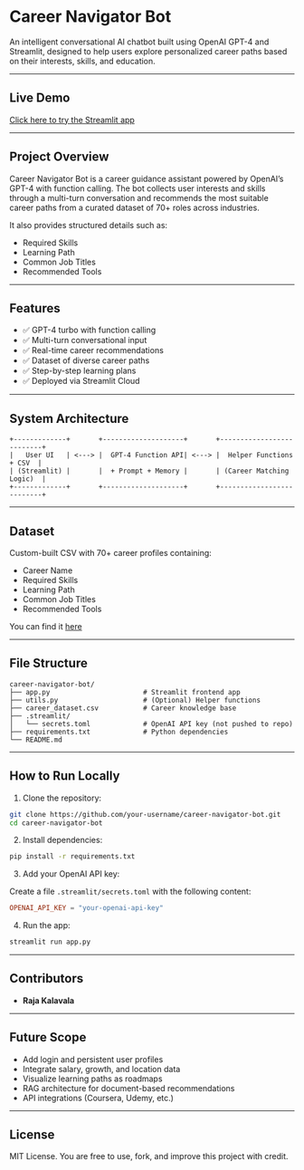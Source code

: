 # Career Navigator Bot

An intelligent conversational AI chatbot built using OpenAI GPT-4 and Streamlit, designed to help users explore personalized career paths based on their interests, skills, and education.

---

## Live Demo

[Click here to try the Streamlit app](https://career-navigator-bot-yovovwv5audmuczk2gnrpl.streamlit.app/)

---

## Project Overview

Career Navigator Bot is a career guidance assistant powered by OpenAI’s GPT-4 with function calling. The bot collects user interests and skills through a multi-turn conversation and recommends the most suitable career paths from a curated dataset of 70+ roles across industries.

It also provides structured details such as:

- Required Skills
- Learning Path
- Common Job Titles
- Recommended Tools

---

## Features

- ✅ GPT-4 turbo with function calling
- ✅ Multi-turn conversational input
- ✅ Real-time career recommendations
- ✅ Dataset of diverse career paths
- ✅ Step-by-step learning plans
- ✅ Deployed via Streamlit Cloud

---

## System Architecture

```
+-------------+       +--------------------+       +--------------------------+
|   User UI   | <---> |  GPT-4 Function API| <---> |  Helper Functions + CSV  |
| (Streamlit) |       |  + Prompt + Memory |       | (Career Matching Logic)  |
+-------------+       +--------------------+       +--------------------------+
```

---

## Dataset

Custom-built CSV with 70+ career profiles containing:

- Career Name
- Required Skills
- Learning Path
- Common Job Titles
- Recommended Tools

You can find it [here](career_dataset.csv)

---

## File Structure

```
career-navigator-bot/
├── app.py                       # Streamlit frontend app
├── utils.py                     # (Optional) Helper functions
├── career_dataset.csv           # Career knowledge base
├── .streamlit/
│   └── secrets.toml             # OpenAI API key (not pushed to repo)
├── requirements.txt             # Python dependencies
└── README.md
```

---

## How to Run Locally

1. Clone the repository:

```bash
git clone https://github.com/your-username/career-navigator-bot.git
cd career-navigator-bot
```

2. Install dependencies:

```bash
pip install -r requirements.txt
```

3. Add your OpenAI API key:

Create a file `.streamlit/secrets.toml` with the following content:

```toml
OPENAI_API_KEY = "your-openai-api-key"
```

4. Run the app:

```bash
streamlit run app.py
```

---

## Contributors

- **Raja Kalavala**

---

## Future Scope

- Add login and persistent user profiles
- Integrate salary, growth, and location data
- Visualize learning paths as roadmaps
- RAG architecture for document-based recommendations
- API integrations (Coursera, Udemy, etc.)

---

## License

MIT License. You are free to use, fork, and improve this project with credit.
